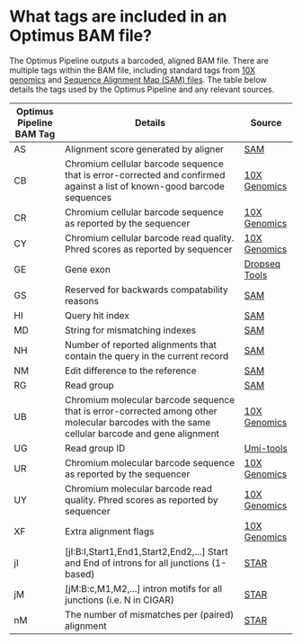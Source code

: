 # What tags are included in an Optimus BAM file?
The Optimus Pipeline outputs a barcoded, aligned BAM file. There are multiple tags within the BAM file, including standard tags from [10X genomics](https://support.10xgenomics.com/single-cell-gene-expression/software/pipelines/latest/output/bam) and [Sequence Alignment Map (SAM) files](https://samtools.github.io/hts-specs/SAMtags.pdf). The table below details the tags used by the Optimus Pipeline and any relevant sources.

|Optimus Pipeline BAM Tag | Details | Source
|---| --- | --- |
| AS | Alignment score generated by aligner | [SAM](https://samtools.github.io/hts-specs/SAMtags.pdf) |
| CB | Chromium cellular barcode sequence that is error-corrected and confirmed against a list of known-good barcode sequences | [10X Genomics](https://support.10xgenomics.com/single-cell-gene-expression/software/pipelines/latest/output/bam) |
| CR | Chromium cellular barcode sequence as reported by the sequencer | [10X Genomics](https://support.10xgenomics.com/single-cell-gene-expression/software/pipelines/latest/output/bam) |
| CY |Chromium cellular barcode read quality. Phred scores as reported by sequencer | [10X Genomics](https://support.10xgenomics.com/single-cell-gene-expression/software/pipelines/latest/output/bam) |
| GE | Gene exon | [Dropseq Tools](https://github.com/broadinstitute/Drop-seq) |
| GS | Reserved for backwards compatability reasons | [SAM](https://samtools.github.io/hts-specs/SAMtags.pdf) |
| HI | Query hit index | [SAM](https://samtools.github.io/hts-specs/SAMtags.pdf) |
| MD | String for mismatching indexes | [SAM](https://samtools.github.io/hts-specs/SAMtags.pdf) |
| NH | Number of reported alignments that contain the query in the current record | [SAM](https://samtools.github.io/hts-specs/SAMtags.pdf) |
| NM | Edit difference to the reference | [SAM](https://samtools.github.io/hts-specs/SAMtags.pdf) |
| RG | Read group | [SAM](https://samtools.github.io/hts-specs/SAMtags.pdf) |
| UB | Chromium molecular barcode sequence that is error-corrected among other molecular barcodes with the same cellular barcode and gene alignment | [10X Genomics](https://support.10xgenomics.com/single-cell-gene-expression/software/pipelines/latest/output/bam) |
| UG | Read group ID | [Umi-tools](https://github.com/CGATOxford/UMI-tools) |
| UR | Chromium molecular barcode sequence as reported by the sequencer | [10X Genomics](https://support.10xgenomics.com/single-cell-gene-expression/software/pipelines/latest/output/bam) |
| UY | Chromium molecular barcode read quality. Phred scores as reported by sequencer | [10X Genomics](https://support.10xgenomics.com/single-cell-gene-expression/software/pipelines/latest/output/bam) |
| XF | Extra alignment flags | [10X Genomics](https://support.10xgenomics.com/single-cell-gene-expression/software/pipelines/latest/output/bam) | 
| jI | [jI:B:I,Start1,End1,Start2,End2,...] Start and End of introns for all junctions (1-based) | [STAR](https://github.com/alexdobin/STAR) |
| jM | [jM:B:c,M1,M2,...] intron motifs for all junctions (i.e. N in CIGAR)| [STAR](https://github.com/alexdobin/STAR) |
| nM | The number of mismatches per (paired) alignment | [STAR](https://github.com/alexdobin/STAR) |
